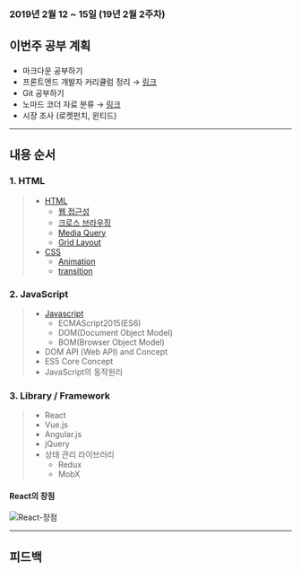 ### 2019년 2월 12 ~ 15일 (19년 2월 2주차)

###

## 이번주 공부 계획

####

- 마크다운 공부하기
- 프론트엔드 개발자 커리큘럼 정리 → [링크](https://jbee.io/essay/for_junior_frontend_developer/#step-3)
- Git 공부하기
- 노마드 코더 자료 분류 → [링크](https://academy.nomadcoders.co/)
- 시장 조사 (로켓펀치, 윈티드)

---

## 내용 순서

### 1. HTML

>- [HTML](/19.02.12~15/19.02.12/learned_01_html.md)
>    - [웹 접근성](/19.02.12~15/19.02.12/learned_03_web_accessibility.md)
>    - [크로스 브라우징](/19.02.12~15/19.02.12/learned_04_cross_browsing.md)
>    - [Media Query](/19.02.12~15/19.02.12/learned_05_media_query.md)
>    - [Grid Layout](https://www.vobour.com/css-%EA%B7%B8%EB%A6%AC%EB%93%9C-%EB%A0%88%EC%9D%B4%EC%95%84%EC%9B%83-%EA%B5%90%EC%B0%A8-%EC%84%B9%EC%85%98-css-grid-layout-%E2%80%94)
> - [CSS](/19.02.12~15/19.02.12/learned_02_css.md)
>      - [Animation](https://poiemaweb.com/css3-animation)
>     - [transition](https://www.codingfactory.net/10953)

### 2. JavaScript

> - [Javascript](/19.02.12~15/19.02.12/learned_06_javascript.md)
>   - ECMAScript2015(ES6)
>   - DOM(Document Object Model)
>   - BOM(Browser Object Model)
> - DOM API (Web API) and Concept
> - ES5 Core Concept
> - JavaScript의 동작원리

### 3. Library / Framework

> - React
> - Vue.js
> - Angular.js
> - jQuery
> - 상태 관리 라이브러리
>   - Redux
>   - MobX

#### React의 장점

![React-장점](https://i.ibb.co/JHFxGZM/fsd.jpg)


---

## 피드백


